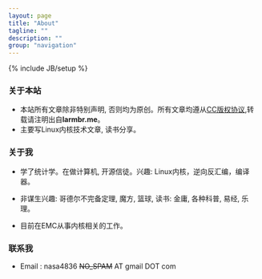 ```yaml
---
layout: page
title: "About"
tagline: ""
description: ""
group: "navigation"
---
```

{% include JB/setup %}


### 关于本站

* 本站所有文章除非特别声明, 否则均为原创。所有文章均遵从[CC版权协议][CC],转载请注明出自**larmbr.me**。
* 主要写Linux内核技术文章, 读书分享。

### 关于我

* 学了统计学。在做计算机, 开源信徒。兴趣:
Linux内核，逆向反汇编，编译器。

* 非谋生兴趣:
哥德尔不完备定理, 魔方, 篮球, 读书: 金庸, 各种科普, 易经, 乐理。 

* 目前在EMC从事内核相关的工作。

### 联系我

* Email : nasa4836 ~~NO_SPAM~~ AT gmail DOT com

[weibo]: http://weibo.com/larmbr4836
[CC]: http://creativecommons.org/licenses/by-nc-sa/3.0/deed.zh

